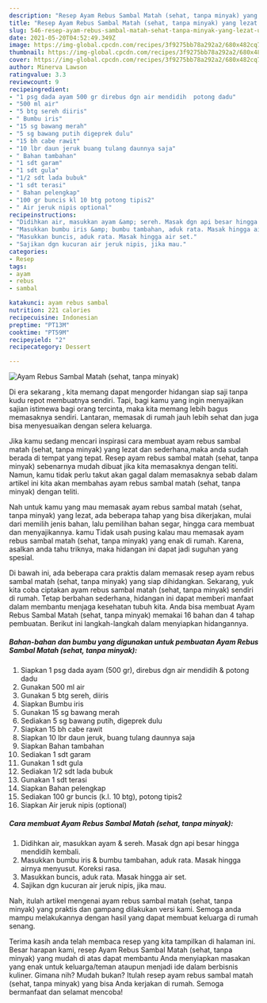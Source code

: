 ```yaml
---
description: "Resep Ayam Rebus Sambal Matah (sehat, tanpa minyak) yang lezat Untuk Jualan"
title: "Resep Ayam Rebus Sambal Matah (sehat, tanpa minyak) yang lezat Untuk Jualan"
slug: 546-resep-ayam-rebus-sambal-matah-sehat-tanpa-minyak-yang-lezat-untuk-jualan
date: 2021-05-20T04:52:49.349Z
image: https://img-global.cpcdn.com/recipes/3f9275bb78a292a2/680x482cq70/ayam-rebus-sambal-matah-sehat-tanpa-minyak-foto-resep-utama.jpg
thumbnail: https://img-global.cpcdn.com/recipes/3f9275bb78a292a2/680x482cq70/ayam-rebus-sambal-matah-sehat-tanpa-minyak-foto-resep-utama.jpg
cover: https://img-global.cpcdn.com/recipes/3f9275bb78a292a2/680x482cq70/ayam-rebus-sambal-matah-sehat-tanpa-minyak-foto-resep-utama.jpg
author: Minerva Lawson
ratingvalue: 3.3
reviewcount: 9
recipeingredient:
- "1 psg dada ayam 500 gr direbus dgn air mendidih  potong dadu"
- "500 ml air"
- "5 btg sereh diiris"
- " Bumbu iris"
- "15 sg bawang merah"
- "5 sg bawang putih digeprek dulu"
- "15 bh cabe rawit"
- "10 lbr daun jeruk buang tulang daunnya saja"
- " Bahan tambahan"
- "1 sdt garam"
- "1 sdt gula"
- "1/2 sdt lada bubuk"
- "1 sdt terasi"
- " Bahan pelengkap"
- "100 gr buncis kl 10 btg potong tipis2"
- " Air jeruk nipis optional"
recipeinstructions:
- "Didihkan air, masukkan ayam &amp; sereh. Masak dgn api besar hingga mendidih kembali."
- "Masukkan bumbu iris &amp; bumbu tambahan, aduk rata. Masak hingga airnya menyusut. Koreksi rasa."
- "Masukkan buncis, aduk rata. Masak hingga air set."
- "Sajikan dgn kucuran air jeruk nipis, jika mau."
categories:
- Resep
tags:
- ayam
- rebus
- sambal

katakunci: ayam rebus sambal 
nutrition: 221 calories
recipecuisine: Indonesian
preptime: "PT13M"
cooktime: "PT59M"
recipeyield: "2"
recipecategory: Dessert

---
```



![Ayam Rebus Sambal Matah (sehat, tanpa minyak)](https://img-global.cpcdn.com/recipes/3f9275bb78a292a2/680x482cq70/ayam-rebus-sambal-matah-sehat-tanpa-minyak-foto-resep-utama.jpg)

Di era  sekarang , kita memang dapat mengorder hidangan siap saji tanpa kudu repot membuatnya sendiri. Tapi, bagi kamu yang ingin menyajikan sajian istimewa bagi orang tercinta, maka kita memang lebih bagus memasaknya sendiri. Lantaran, memasak di rumah jauh lebih sehat dan juga bisa menyesuaikan dengan selera keluarga.

Jika kamu sedang mencari inspirasi cara membuat ayam rebus sambal matah (sehat, tanpa minyak) yang lezat dan sederhana,maka anda sudah berada di tempat yang tepat. Resep ayam rebus sambal matah (sehat, tanpa minyak)  sebenarnya mudah dibuat jika kita memasaknya dengan teliti. Namun, kamu tidak perlu takut akan gagal dalam memasaknya 
sebab dalam artikel ini kita akan membahas ayam rebus sambal matah (sehat, tanpa minyak) dengan teliti.  



Nah untuk kamu yang mau memasak ayam rebus sambal matah (sehat, tanpa minyak) yang lezat, ada beberapa tahap yang bisa dikerjakan, mulai dari memilih jenis bahan, lalu pemilihan bahan segar, hingga cara membuat dan menyajikannya. kamu Tidak usah pusing kalau mau memasak ayam rebus sambal matah (sehat, tanpa minyak) yang enak di rumah. Karena, asalkan anda  tahu triknya, maka hidangan ini dapat jadi suguhan yang spesial.

Di bawah ini, ada beberapa cara praktis  dalam memasak resep ayam rebus sambal matah (sehat, tanpa minyak) yang siap dihidangkan. Sekarang, yuk kita coba ciptakan ayam rebus sambal matah (sehat, tanpa minyak) sendiri di rumah. Tetap berbahan sederhana, hidangan ini dapat memberi manfaat dalam membantu menjaga kesehatan tubuh kita. Anda bisa membuat Ayam Rebus Sambal Matah (sehat, tanpa minyak) memakai 16 bahan dan 4 tahap pembuatan. Berikut ini langkah-langkah dalam menyiapkan hidangannya.

<!--inarticleads1-->

##### Bahan-bahan dan bumbu yang digunakan untuk pembuatan Ayam Rebus Sambal Matah (sehat, tanpa minyak):

1. Siapkan 1 psg dada ayam (500 gr), direbus dgn air mendidih &amp; potong dadu
1. Gunakan 500 ml air
1. Gunakan 5 btg sereh, diiris
1. Siapkan  Bumbu iris
1. Gunakan 15 sg bawang merah
1. Sediakan 5 sg bawang putih, digeprek dulu
1. Siapkan 15 bh cabe rawit
1. Siapkan 10 lbr daun jeruk, buang tulang daunnya saja
1. Siapkan  Bahan tambahan
1. Sediakan 1 sdt garam
1. Gunakan 1 sdt gula
1. Sediakan 1/2 sdt lada bubuk
1. Gunakan 1 sdt terasi
1. Siapkan  Bahan pelengkap
1. Sediakan 100 gr buncis (k.l. 10 btg), potong tipis2
1. Siapkan  Air jeruk nipis (optional)




<!--inarticleads2-->

##### Cara membuat Ayam Rebus Sambal Matah (sehat, tanpa minyak):

1. Didihkan air, masukkan ayam &amp; sereh. Masak dgn api besar hingga mendidih kembali.
1. Masukkan bumbu iris &amp; bumbu tambahan, aduk rata. Masak hingga airnya menyusut. Koreksi rasa.
1. Masukkan buncis, aduk rata. Masak hingga air set.
1. Sajikan dgn kucuran air jeruk nipis, jika mau.




Nah, itulah artikel mengenai  ayam rebus sambal matah (sehat, tanpa minyak)  yang praktis dan gampang dilakukan versi kami. Semoga anda mampu melakukannya dengan hasil yang dapat membuat keluarga di rumah senang. 

Terima kasih anda telah membaca resep yang kita tampilkan di halaman ini. Besar harapan kami, resep  Ayam Rebus Sambal Matah (sehat, tanpa minyak) yang mudah di atas dapat membantu Anda menyiapkan masakan yang enak untuk keluarga/teman ataupun menjadi ide dalam berbisnis kuliner. Gimana nih? Mudah bukan? Itulah resep ayam rebus sambal matah (sehat, tanpa minyak) yang bisa Anda kerjakan di rumah. Semoga bermanfaat dan selamat mencoba!


